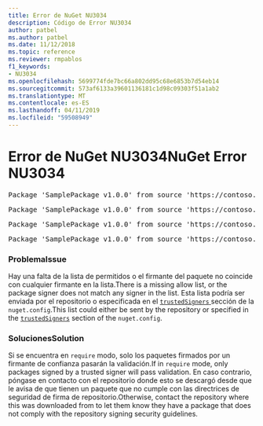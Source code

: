 ```yaml
---
title: Error de NuGet NU3034
description: Código de Error NU3034
author: patbel
ms.author: patbel
ms.date: 11/12/2018
ms.topic: reference
ms.reviewer: rmpablos
f1_keywords:
- NU3034
ms.openlocfilehash: 5699774fde7bc66a802dd95c68e6853b7d54eb14
ms.sourcegitcommit: 573af6133a39601136181c1d98c09303f51a1ab2
ms.translationtype: MT
ms.contentlocale: es-ES
ms.lasthandoff: 04/11/2019
ms.locfileid: "59508949"
---
```

# <a name="nuget-error-nu3034"></a><span data-ttu-id="54396-103">Error de NuGet NU3034</span><span class="sxs-lookup"><span data-stu-id="54396-103">NuGet Error NU3034</span></span>

<pre>Package 'SamplePackage v1.0.0' from source 'https://contoso.com/index.json': signatureValidationMode is set to require, so packages are allowed only if signed by trusted signers; however, no trusted signers were specified.</pre>
<pre>Package 'SamplePackage v1.0.0' from source 'https://contoso.com/index.json': The package signature certificate fingerprint does not match any certificate fingerprint in the allow list.</pre>
<pre>Package 'SamplePackage v1.0.0' from source 'https://contoso.com/index.json': This repository indicated that all its packages are repository signed; however, it listed no signing certificates.</pre>
<pre>Package 'SamplePackage v1.0.0' from source 'https://contoso.com/index.json': This package was not repository signed with a certificate listed by this repository.</pre>

### <a name="issue"></a><span data-ttu-id="54396-104">Problema</span><span class="sxs-lookup"><span data-stu-id="54396-104">Issue</span></span>

<span data-ttu-id="54396-105">Hay una falta de la lista de permitidos o el firmante del paquete no coincide con cualquier firmante en la lista.</span><span class="sxs-lookup"><span data-stu-id="54396-105">There is a missing allow list, or the package signer does not match any signer in the list.</span></span> <span data-ttu-id="54396-106">Esta lista podría ser enviada por el repositorio o especificada en el [ `trustedSigners` ](../nuget-config-file.md#trustedsigners-section) sección de la `nuget.config`.</span><span class="sxs-lookup"><span data-stu-id="54396-106">This list could either be sent by the repository or specified in the [`trustedSigners`](../nuget-config-file.md#trustedsigners-section) section of the `nuget.config`.</span></span>

### <a name="solution"></a><span data-ttu-id="54396-107">Soluciones</span><span class="sxs-lookup"><span data-stu-id="54396-107">Solution</span></span>

<span data-ttu-id="54396-108">Si se encuentra en `require` modo, solo los paquetes firmados por un firmante de confianza pasarán la validación.</span><span class="sxs-lookup"><span data-stu-id="54396-108">If in `require` mode, only packages signed by a trusted signer will pass validation.</span></span> <span data-ttu-id="54396-109">En caso contrario, póngase en contacto con el repositorio donde esto se descargó desde que le avisa de que tienen un paquete que no cumple con las directrices de seguridad de firma de repositorio.</span><span class="sxs-lookup"><span data-stu-id="54396-109">Otherwise, contact the repository where this was downloaded from to let them know they have a package that does not comply with the repository signing security guidelines.</span></span>
